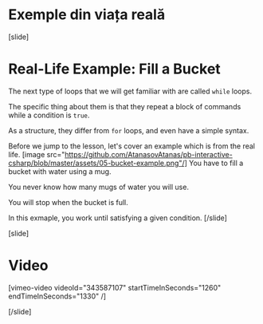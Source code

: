 # Exemple din viața reală

[slide]
# Real-Life Example: Fill a Bucket
The next type of loops that we will get familiar with are called `while` loops. 

The specific thing about them is that they repeat a block of commands while a condition is `true`. 

As a structure, they differ from `for` loops, and even have a simple syntax.

Before we jump to the lesson, let's cover an example which is from the real life.
[image src="https://github.com/AtanasovAtanas/pb-interactive-csharp/blob/master/assets/05-bucket-example.png"/]
You have to fill a bucket with water using a mug.

You never know how many mugs of water you will use.

You will stop when the bucket is full.

In this exmaple, you work until satisfying a given condition.
[/slide]

[slide]
# Video

[vimeo-video videoId="343587107" startTimeInSeconds="1260" endTimeInSeconds="1330" /]

[/slide]
